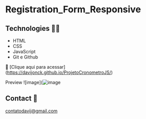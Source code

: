 # Registration_Form_Responsive

## Technologies  🧑‍💻 

- HTML
- CSS 
- JavaScript
- Git e Github

🧷 [Clique aqui para acessar] (https://davijonck.github.io/ProjetoCronometroJS/)

Preview
![image](![image](https://user-images.githubusercontent.com/17154364/195892667-a0beb0f8-ffde-406d-ba96-6e48f4a8f68f.png)

## Contact 🤚 

contatodavij@gmail.com
